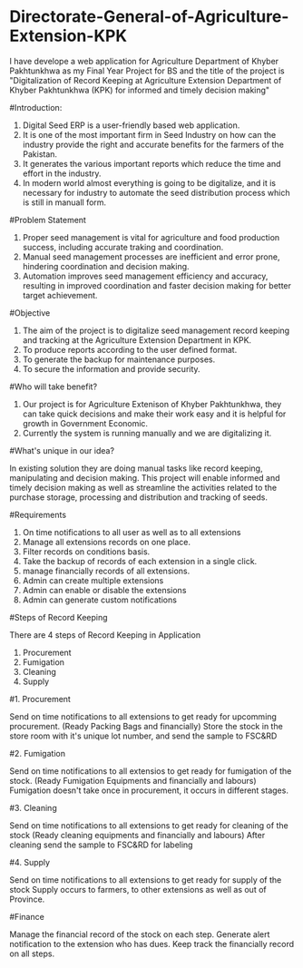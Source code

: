 # Directorate-General-of-Agriculture-Extension-KPK

I have develope a web application for Agriculture Department of Khyber Pakhtunkhwa as my Final Year Project for BS and the title of the project is "Digitalization of Record Keeping at Agriculture Extension Department of Khyber Pakhtunkhwa (KPK) for informed and timely decision making"

#Introduction:

1. Digital Seed ERP is a user-friendly based web application.
2. It is one of the most important firm in Seed Industry on how can the industry provide the right and accurate benefits for the farmers of the Pakistan.
3. It generates the various important reports which reduce the time and effort in the industry.
4. In modern world almost everything is going to be digitalize, and it is necessary for industry to automate the seed distribution process which is still in manuall form.

#Problem Statement

1. Proper seed management is vital for agriculture and food production success, including accurate traking and coordination.
2. Manual seed management processes are inefficient and error prone, hindering coordination and decision making.
3. Automation improves seed management efficiency and accuracy, resulting in improved coordination and faster decision making for better target achievement.

#Objective

1. The aim of the project is to digitalize seed management record keeping and tracking at the Agriculture Extension Department in KPK.
2. To produce reports according to the user defined format.
3. To generate the backup for maintenance purposes.
4. To secure the information and provide security.

#Who will take benefit?

1. Our project is for Agriculture Extenison of Khyber Pakhtunkhwa, they can take quick decisions and make their work easy and it is helpful for growth in Government Economic.
2. Currently the system is running manually and we are digitalizing it.

#What's unique in our idea?

In existing solution they are doing manual tasks like record keeping, manipulating and decision making. This project will enable informed and timely decision making as well as streamline the activities related to the purchase storage, processing and distribution and tracking of seeds.

#Requirements

1. On time notifications to all user as well as to all extensions
2. Manage all extensions records on one place.
3. Filter records on conditions basis.
4. Take the backup of records of each extension in a single click.
5. manage financially records of all extensions.
6. Admin can create multiple extensions
7. Admin can enable or disable the extensions
8. Admin can generate custom notifications

#Steps of Record Keeping

There are 4 steps of Record Keeping in Application
1. Procurement
2. Fumigation
3. Cleaning
4. Supply

#1. Procurement

Send on time notifications to all extensions to get ready for upcomming procurement. (Ready Packing Bags and financially)
Store the stock in the store room with it's unique lot number, and send the sample to FSC&RD

#2. Fumigation

Send on time notifications to all extensios to get ready for fumigation of the stock. (Ready Fumigation Equipments and financially and labours)
Fumigation doesn't take once in procurement, it occurs in different stages.

#3. Cleaning

Send on time notifications to all extensions to get ready for cleaning of the stock (Ready cleaning equipments and financially and labours)
After cleaning send the sample to FSC&RD for labeling

#4. Supply

Send on time notifications to all extensions to get ready for supply of the stock
Supply occurs to farmers, to other extensions as well as out of Province.

#Finance

Manage the financial record of the stock on each step.
Generate alert notification to the extension who has dues.
Keep track the financially record on all steps.
